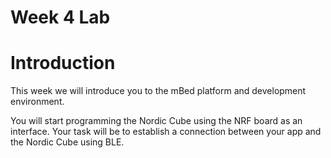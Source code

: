 # Week 4 Lab

# Introduction

This week we will introduce you to the mBed platform and development environment.

You will start programming the Nordic Cube using the NRF board as an interface. Your task will be to establish a connection between your app and the Nordic Cube using BLE.

